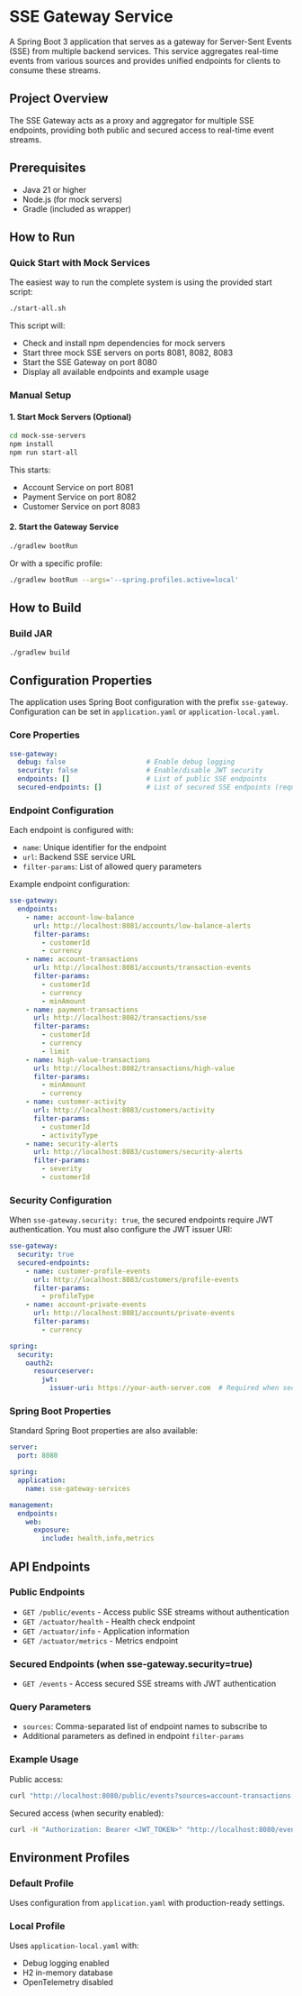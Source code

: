 # SSE Gateway Service

A Spring Boot 3 application that serves as a gateway for Server-Sent Events (SSE) from multiple backend services. This service aggregates real-time events from various sources and provides unified endpoints for clients to consume these streams.

## Project Overview

The SSE Gateway acts as a proxy and aggregator for multiple SSE endpoints, providing both public and secured access to real-time event streams. 

## Prerequisites

- Java 21 or higher
- Node.js (for mock servers)
- Gradle (included as wrapper)

## How to Run

### Quick Start with Mock Services

The easiest way to run the complete system is using the provided start script:

```bash
./start-all.sh
```

This script will:
- Check and install npm dependencies for mock servers
- Start three mock SSE servers on ports 8081, 8082, 8083
- Start the SSE Gateway on port 8080
- Display all available endpoints and example usage

### Manual Setup

#### 1. Start Mock Servers (Optional)

```bash
cd mock-sse-servers
npm install
npm run start-all
```

This starts:
- Account Service on port 8081
- Payment Service on port 8082  
- Customer Service on port 8083

#### 2. Start the Gateway Service

```bash
./gradlew bootRun
```

Or with a specific profile:

```bash
./gradlew bootRun --args='--spring.profiles.active=local'
```

## How to Build

### Build JAR

```bash
./gradlew build
```

## Configuration Properties

The application uses Spring Boot configuration with the prefix `sse-gateway`. Configuration can be set in `application.yaml` or `application-local.yaml`.

### Core Properties

```yaml
sse-gateway:
  debug: false                    # Enable debug logging
  security: false                 # Enable/disable JWT security
  endpoints: []                   # List of public SSE endpoints
  secured-endpoints: []           # List of secured SSE endpoints (requires JWT)
```

### Endpoint Configuration

Each endpoint is configured with:
- `name`: Unique identifier for the endpoint
- `url`: Backend SSE service URL
- `filter-params`: List of allowed query parameters

Example endpoint configuration:

```yaml
sse-gateway:
  endpoints:
    - name: account-low-balance
      url: http://localhost:8081/accounts/low-balance-alerts
      filter-params:
        - customerId
        - currency
    - name: account-transactions
      url: http://localhost:8081/accounts/transaction-events
      filter-params:
        - customerId
        - currency
        - minAmount
    - name: payment-transactions
      url: http://localhost:8082/transactions/sse
      filter-params:
        - customerId
        - currency
        - limit
    - name: high-value-transactions
      url: http://localhost:8082/transactions/high-value
      filter-params:
        - minAmount
        - currency
    - name: customer-activity
      url: http://localhost:8083/customers/activity
      filter-params:
        - customerId
        - activityType
    - name: security-alerts
      url: http://localhost:8083/customers/security-alerts
      filter-params:
        - severity
        - customerId
```

### Security Configuration

When `sse-gateway.security: true`, the secured endpoints require JWT authentication. You must also configure the JWT issuer URI:

```yaml
sse-gateway:
  security: true
  secured-endpoints:
    - name: customer-profile-events
      url: http://localhost:8083/customers/profile-events
      filter-params:
        - profileType
    - name: account-private-events
      url: http://localhost:8081/accounts/private-events
      filter-params:
        - currency

spring:
  security:
    oauth2:
      resourceserver:
        jwt:
          issuer-uri: https://your-auth-server.com  # Required when security is enabled
```

### Spring Boot Properties

Standard Spring Boot properties are also available:

```yaml
server:
  port: 8080

spring:
  application:
    name: sse-gateway-services

management:
  endpoints:
    web:
      exposure:
        include: health,info,metrics
```

## API Endpoints

### Public Endpoints

- `GET /public/events` - Access public SSE streams without authentication
- `GET /actuator/health` - Health check endpoint
- `GET /actuator/info` - Application information
- `GET /actuator/metrics` - Metrics endpoint

### Secured Endpoints (when sse-gateway.security=true)

- `GET /events` - Access secured SSE streams with JWT authentication

### Query Parameters

- `sources`: Comma-separated list of endpoint names to subscribe to
- Additional parameters as defined in endpoint `filter-params`

### Example Usage

Public access:
```bash
curl "http://localhost:8080/public/events?sources=account-transactions,payment-transactions&customerId=cust123&currency=USD"
```

Secured access (when security enabled):
```bash
curl -H "Authorization: Bearer <JWT_TOKEN>" "http://localhost:8080/events?sources=customer-profile-events,account-private-events&currency=USD"
```

## Environment Profiles

### Default Profile
Uses configuration from `application.yaml` with production-ready settings.

### Local Profile  
Uses `application-local.yaml` with:
- Debug logging enabled
- H2 in-memory database
- OpenTelemetry disabled
